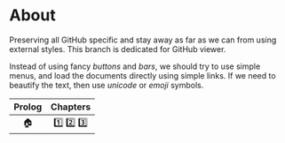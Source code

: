 # About

Preserving all GitHub specific and stay away as far as we can from using
external styles. This branch is dedicated for GitHub viewer.

Instead of using fancy _buttons_ and _bars_, we should try to use simple
menus, and load the documents directly using simple links. If we need to
beautify the text, then use _unicode_ or _emoji_ symbols.

|  Prolog  |  Chapters  |
|  :---:   |    :---:   |
| :house:  | [:one:](sdyxx/bab1.md) [:two:](sdyxz/bab2.md) [:three:](sdyxz/bab3.md) |

